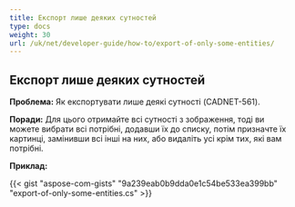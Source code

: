 ```yaml
---
title: Експорт лише деяких сутностей
type: docs
weight: 30
url: /uk/net/developer-guide/how-to/export-of-only-some-entities/
---
```


## **Експорт лише деяких сутностей**

**Проблема:** Як експортувати лише деякі сутності (CADNET-561).

**Поради:** Для цього отримайте всі сутності з зображення, тоді ви можете вибрати всі потрібні, додавши їх до списку, потім призначте їх картинці, замінивши всі інші на них, або видаліть усі крім тих, які вам потрібні.

**Приклад:**

{{< gist "aspose-com-gists" "9a239eab0b9dda0e1c54be533ea399bb" "export-of-only-some-entities.cs" >}}
